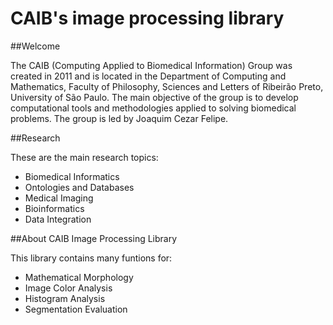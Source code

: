 CAIB's image processing library
====



##Welcome

The CAIB (Computing Applied to Biomedical Information) Group was created in 2011 and is located in the Department of Computing and Mathematics, Faculty of Philosophy, Sciences and Letters of Ribeirão Preto, University of São Paulo. The main objective of the group is to develop computational tools and methodologies applied to solving biomedical problems. The group is led by Joaquim Cezar Felipe.

##Research

These are the main research topics:

* Biomedical Informatics
* Ontologies and Databases
* Medical Imaging
* Bioinformatics
* Data Integration

##About CAIB Image Processing Library

This library contains many funtions for:
* Mathematical Morphology
* Image Color Analysis
* Histogram Analysis
* Segmentation Evaluation

